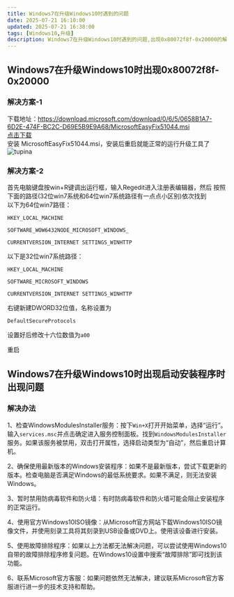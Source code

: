 ```yaml
---
title: Windows7在升级Windows10时遇到的问题
date: 2025-07-21 16:10:00
updated: 2025-07-21 16:38:00
tags: [Windows10,升级]
description: Windows7在升级Windows10时遇到的问题,出现0x80072f8f-0x20000的解决方案,启动安装程序时出现问题,解决方案
---
```

##  Windows7在升级Windows10时出现0x80072f8f-0x20000
### 解决方案-1
下载地址：https://download.microsoft.com/download/0/6/5/0658B1A7-6D2E-474F-BC2C-D69E5B9E9A68/MicrosoftEasyFix51044.msi  
[点击下载](https://download.microsoft.com/download/0/6/5/0658B1A7-6D2E-474F-BC2C-D69E5B9E9A68/MicrosoftEasyFix51044.msi)  
安装 MicrosoftEasyFix51044.msi，安装后重启就能正常的运行升级工具了
![tupina](https://deft-choux-03813c.netlify.app/Windows7在升级Windows10时遇到的问题/屏幕截图%202025-07-21%20161448.webp)  
### 解决方案-2
首先电脑键盘按win+R键调出运行框，输入Regedit进入注册表编辑器，然后
按照下面的路径(32位win7系统和64位win7系统路径有一点点小区别)依次找到  
以下为64位win7路径：
```text
HKEY_LOCAL_MACHINE

SOFTWARE_WOW6432NODE_MICROSOFT_WINDOWS_

CURRENTVERSION_INTERNET SETTINGS_WINHTTP
```
以下是32位win7系统路径：
```text
HKEY_LOCAL_MACHINE

SOFTWARE_MICROSOFT_WINDOWS

CURRENTVERSION_INTERNET SETTINGS_WINHTTP
```
右键新建DWORD32位值，名称设置为

```DefaultSecureProtocols```

设置好后修改十六位数值为```a00```

重启

##  Windows7在升级Windows10时出现启动安装程序时出现问题
### 解决办法
1、检查WindowsModulesInstaller服务：按下`Win+X`打开开始菜单，选择“运行”。输入`services.msc`并点击确定进入服务控制面板。找到`WindowsModulesInstaller`服务。如果该服务被禁用，双击打开属性，选择启动类型为“自动”，然后重启计算机。  

2、确保使用最新版本的Windows安装程序：如果不是最新版本，尝试下载更新的版本。检查电脑是否满足Windows的最低系统要求。如果不满足，则无法安装Windows。  

3、暂时禁用防病毒软件和防火墙：有时防病毒软件和防火墙可能会阻止安装程序的正常运行。  

4、使用官方Windows10ISO镜像：从Microsoft官方网站下载Windows10ISO镜像文件，并使用刻录工具将其刻录到USB设备或DVD上。使用该设备进行安装。  

5、使用故障排除程序：如果以上方法都无法解决问题，可以尝试使用Windows10自带的故障排除程序修复问题。在Windows10设置中搜索“故障排除”即可找到该功能。  

6、联系Microsoft官方客服：如果问题依然无法解决，建议联系Microsoft官方客服进行进一步的技术支持和帮助。
